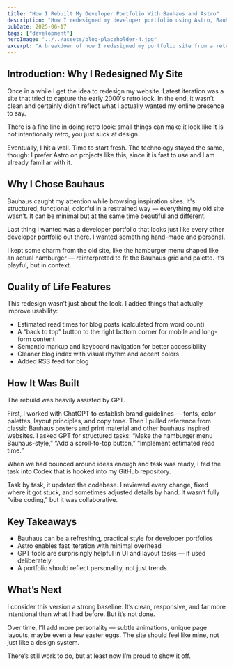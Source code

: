 ```yaml
---
title: "How I Rebuilt My Developer Portfolio With Bauhaus and Astro"
description: "How I redesigned my developer portfolio using Astro, Bauhaus design principles, and help from GenAI tools."
pubDate: 2025-06-17
tags: ["development"]
heroImage: "../../assets/blog-placeholder-4.jpg"
excerpt: "A breakdown of how I redesigned my portfolio site from a retro mess into a clean, Bauhaus-inspired digital home with the help of GenAI tools."
---
```


## Introduction: Why I Redesigned My Site

Once in a while I get the idea to redesign my website. Latest iteration was a site that tried to capture the early 2000's retro look. In the end, it wasn’t clean and certainly didn’t reflect what I actually wanted my online presence to say.

There is a fine line in doing retro look: small things can make it look like it is not intentionally retro, you just suck at design.

Eventually, I hit a wall. Time to start fresh. The technology stayed the same, though: I prefer Astro on projects like this, since it is fast to use and I am already familiar with it.

## Why I Chose Bauhaus

Bauhaus caught my attention while browsing inspiration sites. It's structured, functional, colorful in a restrained way — everything my old site wasn’t. It can be minimal but at the same time beautiful and different.

Last thing I wanted was a developer portfolio that looks just like every other developer portfolio out there. I wanted something hand-made and personal.

I kept some charm from the old site, like the hamburger menu shaped like an actual hamburger — reinterpreted to fit the Bauhaus grid and palette. It’s playful, but in context.

## Quality of Life Features

This redesign wasn’t just about the look. I added things that actually improve usability:

- Estimated read times for blog posts (calculated from word count)
- A “back to top” button to the right bottom corner for mobile and long-form content
- Semantic markup and keyboard navigation for better accessibility
- Cleaner blog index with visual rhythm and accent colors
- Added RSS feed for blog

## How It Was Built

The rebuild was heavily assisted by GPT.

First, I worked with ChatGPT to establish brand guidelines — fonts, color palettes, layout principles, and copy tone. Then I pulled reference from classic Bauhaus posters and print material and other bauhaus inspired websites. I asked GPT for structured tasks: “Make the hamburger menu Bauhaus-style,” “Add a scroll-to-top button,” “Implement estimated read time.”

When we had bounced around ideas enough and task was ready, I fed the task into Codex that is hooked into my GitHub repository.

Task by task, it updated the codebase. I reviewed every change, fixed where it got stuck, and sometimes adjusted details by hand. It wasn’t fully “vibe coding,” but it was collaborative.

## Key Takeaways

- Bauhaus can be a refreshing, practical style for developer portfolios
- Astro enables fast iteration with minimal overhead
- GPT tools are surprisingly helpful in UI and layout tasks — if used deliberately
- A portfolio should reflect personality, not just trends

## What’s Next

I consider this version a strong baseline. It’s clean, responsive, and far more intentional than what I had before. But it’s not done.

Over time, I’ll add more personality — subtle animations, unique page layouts, maybe even a few easter eggs. The site should feel like mine, not just like a design system.

There’s still work to do, but at least now I’m proud to show it off.
